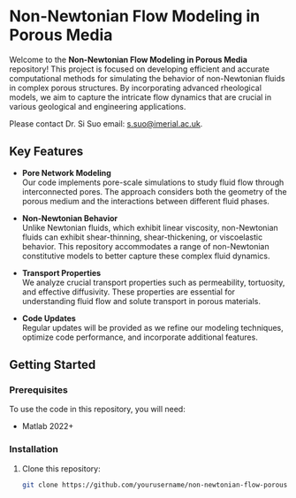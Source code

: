 # Non-Newtonian Flow Modeling in Porous Media

Welcome to the **Non-Newtonian Flow Modeling in Porous Media** repository! This project is focused on developing efficient and accurate computational methods for simulating the behavior of non-Newtonian fluids in complex porous structures. By incorporating advanced rheological models, we aim to capture the intricate flow dynamics that are crucial in various geological and engineering applications.

Please contact Dr. Si Suo email: s.suo@imerial.ac.uk.

## Key Features

- **Pore Network Modeling**  
  Our code implements pore-scale simulations to study fluid flow through interconnected pores. The approach considers both the geometry of the porous medium and the interactions between different fluid phases.

- **Non-Newtonian Behavior**  
  Unlike Newtonian fluids, which exhibit linear viscosity, non-Newtonian fluids can exhibit shear-thinning, shear-thickening, or viscoelastic behavior. This repository accommodates a range of non-Newtonian constitutive models to better capture these complex fluid dynamics.

- **Transport Properties**  
  We analyze crucial transport properties such as permeability, tortuosity, and effective diffusivity. These properties are essential for understanding fluid flow and solute transport in porous materials.

- **Code Updates**  
  Regular updates will be provided as we refine our modeling techniques, optimize code performance, and incorporate additional features.

## Getting Started

### Prerequisites

To use the code in this repository, you will need:

- Matlab 2022+

### Installation

1. Clone this repository:
   ```bash
   git clone https://github.com/yourusername/non-newtonian-flow-porous-media.git
